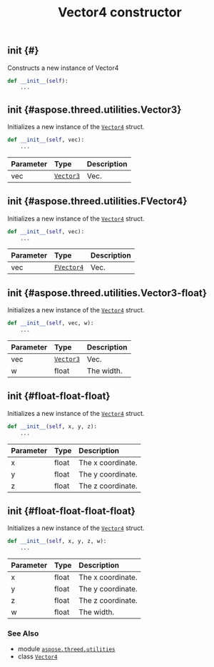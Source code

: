﻿---
title: Vector4 constructor
second_title: Aspose.3D for Python via .NET API References
description: 
type: docs
weight: 10
url: /python-net/aspose.threed.utilities/vector4/__init__/
is_root: false
---

## __init__ {#}

Constructs a new instance of Vector4



```python
def __init__(self):
    ...
```




## __init__ {#aspose.threed.utilities.Vector3}

Initializes a new instance of the [`Vector4`](/3d/python-net/aspose.threed.utilities/vector4) struct.



```python
def __init__(self, vec):
    ...
```


| Parameter | Type | Description |
| :- | :- | :- |
| vec | [`Vector3`](/3d/python-net/aspose.threed.utilities/vector3) | Vec. |


## __init__ {#aspose.threed.utilities.FVector4}

Initializes a new instance of the [`Vector4`](/3d/python-net/aspose.threed.utilities/vector4) struct.



```python
def __init__(self, vec):
    ...
```


| Parameter | Type | Description |
| :- | :- | :- |
| vec | [`FVector4`](/3d/python-net/aspose.threed.utilities/fvector4) | Vec. |


## __init__ {#aspose.threed.utilities.Vector3-float}

Initializes a new instance of the [`Vector4`](/3d/python-net/aspose.threed.utilities/vector4) struct.



```python
def __init__(self, vec, w):
    ...
```


| Parameter | Type | Description |
| :- | :- | :- |
| vec | [`Vector3`](/3d/python-net/aspose.threed.utilities/vector3) | Vec. |
| w | float | The width. |


## __init__ {#float-float-float}

Initializes a new instance of the [`Vector4`](/3d/python-net/aspose.threed.utilities/vector4) struct.



```python
def __init__(self, x, y, z):
    ...
```


| Parameter | Type | Description |
| :- | :- | :- |
| x | float | The x coordinate. |
| y | float | The y coordinate. |
| z | float | The z coordinate. |


## __init__ {#float-float-float-float}

Initializes a new instance of the [`Vector4`](/3d/python-net/aspose.threed.utilities/vector4) struct.



```python
def __init__(self, x, y, z, w):
    ...
```


| Parameter | Type | Description |
| :- | :- | :- |
| x | float | The x coordinate. |
| y | float | The y coordinate. |
| z | float | The z coordinate. |
| w | float | The width. |



### See Also
* module [`aspose.threed.utilities`](../../)
* class [`Vector4`](/3d/python-net/aspose.threed.utilities/vector4)
